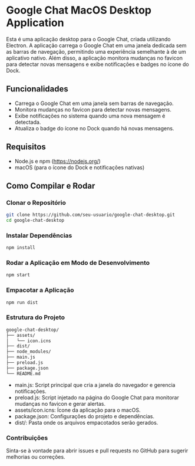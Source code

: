 # Google Chat MacOS Desktop Application

Esta é uma aplicação desktop para o Google Chat, criada utilizando Electron. A aplicação carrega o Google Chat em uma janela dedicada sem as barras de navegação, permitindo uma experiência semelhante à de um aplicativo nativo. Além disso, a aplicação monitora mudanças no favicon para detectar novas mensagens e exibe notificações e badges no ícone do Dock.

## Funcionalidades

- Carrega o Google Chat em uma janela sem barras de navegação.
- Monitora mudanças no favicon para detectar novas mensagens.
- Exibe notificações no sistema quando uma nova mensagem é detectada.
- Atualiza o badge do ícone no Dock quando há novas mensagens.

## Requisitos

- Node.js e npm (https://nodejs.org/)
- macOS (para o ícone do Dock e notificações nativas)

## Como Compilar e Rodar

### Clonar o Repositório

```bash
git clone https://github.com/seu-usuario/google-chat-desktop.git
cd google-chat-desktop 
```


### Instalar Dependências
```bash
npm install
```

### Rodar a Aplicação em Modo de Desenvolvimento
```bash
npm start
```

### Empacotar a Aplicação
```bash
npm run dist
```

### Estrutura do Projeto
```bash
google-chat-desktop/
├── assets/
│   └── icon.icns
├── dist/
├── node_modules/
├── main.js
├── preload.js
├── package.json
└── README.md
```


- main.js: Script principal que cria a janela do navegador e gerencia notificações.
- preload.js: Script injetado na página do Google Chat para monitorar mudanças no favicon e gerar alertas.
- assets/icon.icns: Ícone da aplicação para o macOS.
- package.json: Configurações do projeto e dependências.
- dist/: Pasta onde os arquivos empacotados serão gerados.

### Contribuições

Sinta-se à vontade para abrir issues e pull requests no GitHub para sugerir melhorias ou correções.

